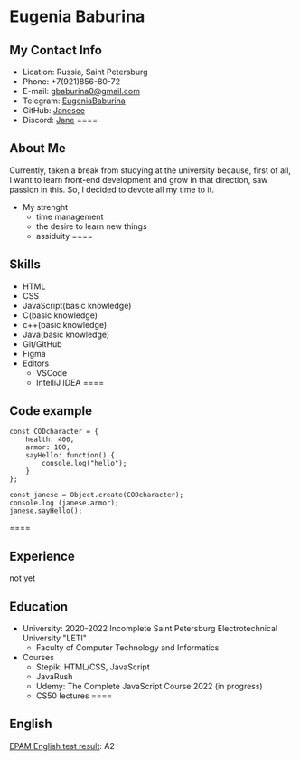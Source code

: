 # Eugenia Baburina
## My Contact Info
- Lication: Russia, Saint Petersburg
- Phone: +7(921)856-80-72
- E-mail: gbaburina0@gmail.com
- Telegram: [EugeniaBaburina](https://t.me/EugeniaBaburina)
- GitHub: [Janesee](https://github.com/Janesee)
- Discord: [Jane](https://discordapp.com/users/481051059771539466/)
====
## About Me
Currently, taken a break from studying at the university because, first of all, I want to learn front-end development and grow in that direction, 
saw passion in this. So, I decided to devote all my time to it.
* My strenght
   + time management
   + the desire to learn new things
   + assiduity
====
## Skills
- HTML
- CSS
- JavaScript(basic knowledge)
- C(basic knowledge)
- c++(basic knowledge)
- Java(basic knowledge)
- Git/GitHub
- Figma
- Editors 
   * VSCode
   * IntelliJ IDEA
====
## Code example
```
const CODcharacter = {
    health: 400,
    armor: 100,
    sayHello: function() {
        console.log("hello");
    }
};

const janese = Object.create(CODcharacter); 
console.log (janese.armor);
janese.sayHello();
```
====
## Experience
not yet
## Education
- University: 2020-2022 Incomplete Saint Petersburg Electrotechnical University "LETI"
   * Faculty of Computer Technology and Informatics
- Courses
   * Stepik: HTML/CSS, JavaScript
   * JavaRush
   * Udemy: The Complete JavaScript Course 2022 (in progress)
   * CS50 lectures
====
## English
[EPAM English test result](https://examinator.epam.com/Main/PersonalAssignments): A2
